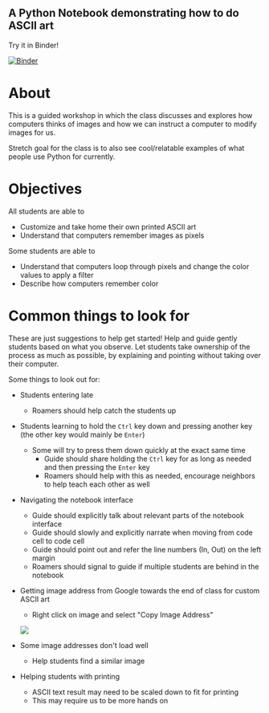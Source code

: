 ## A Python Notebook demonstrating how to do ASCII art

Try it in Binder!

[![Binder](https://mybinder.org/badge.svg)](https://mybinder.org/v2/gh/codeparkhouston/ascii-art/master?filepath=ASCII-Art.ipynb)

# About

This is a guided workshop in which the class discusses and explores how computers thinks of images and how we can instruct a computer to modify images for us.

Stretch goal for the class is to also see cool/relatable examples of what people use Python for currently.

# Objectives

All students are able to
- Customize and take home their own printed ASCII art
- Understand that computers remember images as pixels

Some students are able to
- Understand that computers loop through pixels and change the color values to apply a filter
- Describe how computers remember color

# Common things to look for

These are just suggestions to help get started!  Help and guide gently students based on what you observe.  Let students take ownership of the process as much as possible, by explaining and pointing without taking over their computer.

Some things to look out for:

- Students entering late
  - Roamers should help catch the students up
- Students learning to hold the `Ctrl` key down and pressing another key (the other key would mainly be `Enter`)
  - Some will try to press them down quickly at the exact same time
    - Guide should share holding the `Ctrl` key for as long as needed and then pressing the `Enter` key
    - Roamers should help with this as needed, encourage neighbors to help teach each other as well
- Navigating the notebook interface
  - Guide should explicitly talk about relevant parts of the notebook interface
  - Guide should slowly and explicitly narrate when moving from code cell to code cell
  - Guide should point out and refer the line numbers (In, Out) on the left margin
  - Roamers should signal to guide if multiple students are behind in the notebook
- Getting image address from Google towards the end of class for custom ASCII art
  - Right click on image and select "Copy Image Address"

  ![](./assets/image.gif)
- Some image addresses don't load well
  - Help students find a similar image
- Helping students with printing
  - ASCII text result may need to be scaled down to fit for printing
  - This may require us to be more hands on
